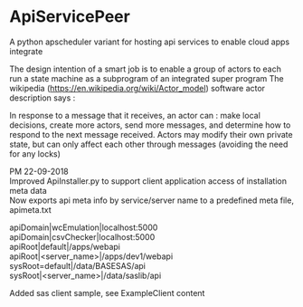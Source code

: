 # ApiServicePeer
A python apscheduler variant for hosting api services to enable cloud apps integrate

The design intention of a smart job is to enable a group of actors to each run a state
machine as a subprogram of an integrated super program
The wikipedia (https://en.wikipedia.org/wiki/Actor_model) software actor description says :

  In response to a message that it receives, an actor can : make local decisions, 
  create more actors, send more messages, and determine how to respond to the 
  next message received. Actors may modify their own private state, but can only 
  affect each other through messages (avoiding the need for any locks)

PM 22-09-2018<br>
Improved ApiInstaller.py to support client application access of installation meta data<br>
Now exports api meta info by service/server name to a predefined meta file, apimeta.txt

apiDomain|wcEmulation|localhost:5000<br>
apiDomain|csvChecker|localhost:5000<br>
apiRoot|default|/apps/webapi<br>
apiRoot|<server_name>|/apps/dev1/webapi<br>
sysRoot=default|/data/BASESAS/api<br>
sysRoot|<server_name>|/data/saslib/api<br>

Added sas client sample, see ExampleClient content
